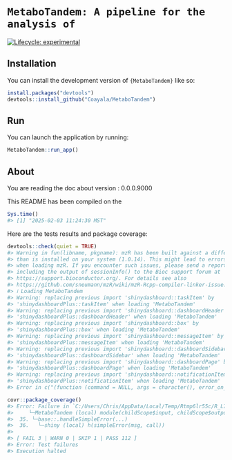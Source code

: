
<!-- README.md is generated from README.Rmd. Please edit that file -->

# `MetaboTandem: A pipeline for the analysis of`

<!-- badges: start -->

[![Lifecycle:
experimental](https://img.shields.io/badge/lifecycle-experimental-orange.svg)](https://lifecycle.r-lib.org/articles/stages.html#experimental)
<!-- badges: end -->

## Installation

You can install the development version of `{MetaboTandem}` like so:

``` r
install.packages("devtools")
devtools::install_github("Coayala/MetaboTandem")
```

## Run

You can launch the application by running:

``` r
MetaboTandem::run_app()
```

## About

You are reading the doc about version : 0.0.0.9000

This README has been compiled on the

``` r
Sys.time()
#> [1] "2025-02-03 11:24:30 MST"
```

Here are the tests results and package coverage:

``` r
devtools::check(quiet = TRUE)
#> Warning in fun(libname, pkgname): mzR has been built against a different Rcpp version (1.0.13)
#> than is installed on your system (1.0.14). This might lead to errors
#> when loading mzR. If you encounter such issues, please send a report,
#> including the output of sessionInfo() to the Bioc support forum at 
#> https://support.bioconductor.org/. For details see also
#> https://github.com/sneumann/mzR/wiki/mzR-Rcpp-compiler-linker-issue.
#> ℹ Loading MetaboTandem
#> Warning: replacing previous import 'shinydashboard::taskItem' by
#> 'shinydashboardPlus::taskItem' when loading 'MetaboTandem'
#> Warning: replacing previous import 'shinydashboard::dashboardHeader' by
#> 'shinydashboardPlus::dashboardHeader' when loading 'MetaboTandem'
#> Warning: replacing previous import 'shinydashboard::box' by
#> 'shinydashboardPlus::box' when loading 'MetaboTandem'
#> Warning: replacing previous import 'shinydashboard::messageItem' by
#> 'shinydashboardPlus::messageItem' when loading 'MetaboTandem'
#> Warning: replacing previous import 'shinydashboard::dashboardSidebar' by
#> 'shinydashboardPlus::dashboardSidebar' when loading 'MetaboTandem'
#> Warning: replacing previous import 'shinydashboard::dashboardPage' by
#> 'shinydashboardPlus::dashboardPage' when loading 'MetaboTandem'
#> Warning: replacing previous import 'shinydashboard::notificationItem' by
#> 'shinydashboardPlus::notificationItem' when loading 'MetaboTandem'
#> Error in c("(function (command = NULL, args = character(), error_on_status = TRUE, ", : ! System command 'Rcmd.exe' failed
```

``` r
covr::package_coverage()
#> Error: Failure in `C:/Users/Chris/AppData/Local/Temp/Rtmp6lr55c/R_LIBS4e301ba57aba/MetaboTandem/MetaboTandem-tests/testthat.Rout.fail`
#>     └─MetaboTandem (local) module(childScope$input, childScope$output, childScope, ...)
#>  35. └─base::.handleSimpleError(...)
#>  36.   └─shiny (local) h(simpleError(msg, call))
#> 
#> [ FAIL 3 | WARN 0 | SKIP 1 | PASS 112 ]
#> Error: Test failures
#> Execution halted
```
